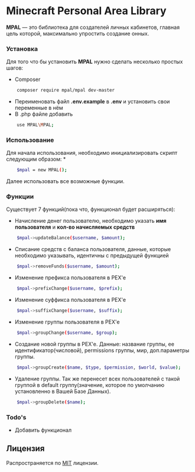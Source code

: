 # Minecraft Personal Area Library
**MPAL** — это библиотека для создателей личных кабинетов, главная цель которой, максимально упростить создание онных.

### Установка
Для того что бы установить **MPAL** нужно сделать несколько простых шагов:
* Composer
```sh
    composer require mpal/mpal dev-master
```
* Переименовать файл **.env.example** в **.env** и установить свои переменные в нём
* В .php файле добавить
```sh
    use MPAL\MPAL;
```

### Использование
Для начала использования, необходимо инициализировать скрипт следующим образом:
*
```sh
    $mpal = new MPAL();
```

Далее использовать все возможные функции.

### Функции
Существует 7 функций(пока что, функционал будет расширяться):
* Начисление денег пользователю, необходимо указать **имя пользователя** и **кол-во начисляемых средств**
```sh
    $mpal->updateBalance($username, $amount);
```
* Списание средств с баланса пользователя, данные, которые необходимо указывать, идентичны с предыдущей функцией
```sh
    $mpal->removeFunds($username, $amount);
```
* Изменение префикса пользователя в PEX'e
```sh
    $mpal->prefixChange($username, $prefix);
```
* Изменение суффикса пользователя в PEX'e
```sh
    $mpal->suffixChange($username, $suffix);
```
* Изменение группы пользователя в PEX'e
```sh
    $mpal->groupChange($username, $group);
```
* Создание новой группы в PEX'e. Данные: название группы, ее идентификатор(числовой), permissions группы, мир, доп.параметры группы.
```sh
    $mpal->groupCreate($name, $type, $permission, $world, $value);
```
* Удаление группы. Так же перенесет всех пользователей с такой группой в default группу(значение, которое по умолчанию установленно в Вашей Базе Данных).
```sh
    $mpal->groupDelete($name);
```

### Todo's

 - Добавить функционал

Лицензия
----

Распространяется по [MIT](https://github.com/I7uoHep/minecraftLibrary/blob/master/LICENSE) лицензии.
